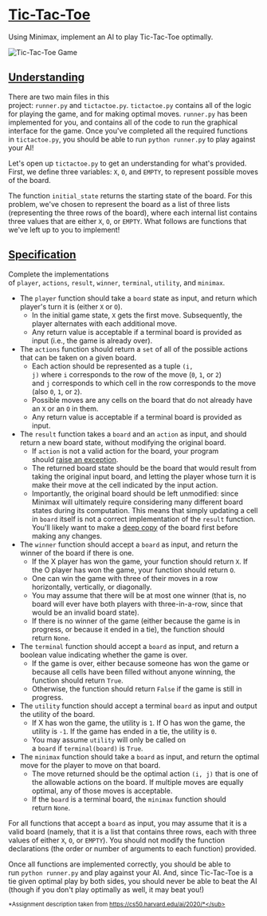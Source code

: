 [Tic-Tac-Toe](https://cs50.harvard.edu/ai/2020/projects/0/tictactoe/#tic-tac-toe)
=================================================================================

Using Minimax, implement an AI to play Tic-Tac-Toe optimally.

![Tic-Tac-Toe Game](https://cs50.harvard.edu/ai/2020/projects/0/tictactoe/images/game.png)

[Understanding](https://cs50.harvard.edu/ai/2020/projects/0/tictactoe/#understanding)
-------------------------------------------------------------------------------------

There are two main files in this project: `runner.py` and `tictactoe.py`. `tictactoe.py` contains all of the logic for playing the game, and for making optimal moves. `runner.py` has been implemented for you, and contains all of the code to run the graphical interface for the game. Once you've completed all the required functions in `tictactoe.py`, you should be able to run `python runner.py` to play against your AI!

Let's open up `tictactoe.py` to get an understanding for what's provided. First, we define three variables: `X`, `O`, and `EMPTY`, to represent possible moves of the board.

The function `initial_state` returns the starting state of the board. For this problem, we've chosen to represent the board as a list of three lists (representing the three rows of the board), where each internal list contains three values that are either `X`, `O`, or `EMPTY`. What follows are functions that we've left up to you to implement!

[Specification](https://cs50.harvard.edu/ai/2020/projects/0/tictactoe/#specification)
-------------------------------------------------------------------------------------

Complete the implementations of `player`, `actions`, `result`, `winner`, `terminal`, `utility`, and `minimax`.

-   The `player` function should take a `board` state as input, and return which player's turn it is (either `X` or `O`).
    -   In the initial game state, `X` gets the first move. Subsequently, the player alternates with each additional move.
    -   Any return value is acceptable if a terminal board is provided as input (i.e., the game is already over).
-   The `actions` function should return a `set` of all of the possible actions that can be taken on a given board.
    -   Each action should be represented as a tuple `(i, j)` where `i` corresponds to the row of the move (`0`, `1`, or `2`) and `j` corresponds to which cell in the row corresponds to the move (also `0`, `1`, or `2`).
    -   Possible moves are any cells on the board that do not already have an `X` or an `O` in them.
    -   Any return value is acceptable if a terminal board is provided as input.
-   The `result` function takes a `board` and an `action` as input, and should return a new board state, without modifying the original board.
    -   If `action` is not a valid action for the board, your program should [raise an exception](https://docs.python.org/3/tutorial/errors.html#raising-exceptions).
    -   The returned board state should be the board that would result from taking the original input board, and letting the player whose turn it is make their move at the cell indicated by the input action.
    -   Importantly, the original board should be left unmodified: since Minimax will ultimately require considering many different board states during its computation. This means that simply updating a cell in `board` itself is not a correct implementation of the `result` function. You'll likely want to make a [deep copy](https://docs.python.org/3/library/copy.html#copy.deepcopy) of the board first before making any changes.
-   The `winner` function should accept a `board` as input, and return the winner of the board if there is one.
    -   If the X player has won the game, your function should return `X`. If the O player has won the game, your function should return `O`.
    -   One can win the game with three of their moves in a row horizontally, vertically, or diagonally.
    -   You may assume that there will be at most one winner (that is, no board will ever have both players with three-in-a-row, since that would be an invalid board state).
    -   If there is no winner of the game (either because the game is in progress, or because it ended in a tie), the function should return `None`.
-   The `terminal` function should accept a `board` as input, and return a boolean value indicating whether the game is over.
    -   If the game is over, either because someone has won the game or because all cells have been filled without anyone winning, the function should return `True`.
    -   Otherwise, the function should return `False` if the game is still in progress.
-   The `utility` function should accept a terminal `board` as input and output the utility of the board.
    -   If X has won the game, the utility is `1`. If O has won the game, the utility is `-1`. If the game has ended in a tie, the utility is `0`.
    -   You may assume `utility` will only be called on a `board` if `terminal(board)` is `True`.
-   The `minimax` function should take a `board` as input, and return the optimal move for the player to move on that board.
    -   The move returned should be the optimal action `(i, j)` that is one of the allowable actions on the board. If multiple moves are equally optimal, any of those moves is acceptable.
    -   If the `board` is a terminal board, the `minimax` function should return `None`.

For all functions that accept a `board` as input, you may assume that it is a valid board (namely, that it is a list that contains three rows, each with three values of either `X`, `O`, or `EMPTY`). You should not modify the function declarations (the order or number of arguments to each function) provided.

Once all functions are implemented correctly, you should be able to run `python runner.py` and play against your AI. And, since Tic-Tac-Toe is a tie given optimal play by both sides, you should never be able to beat the AI (though if you don't play optimally as well, it may beat you!)

<sub>*Assignment description taken from https://cs50.harvard.edu/ai/2020/*</sub>
